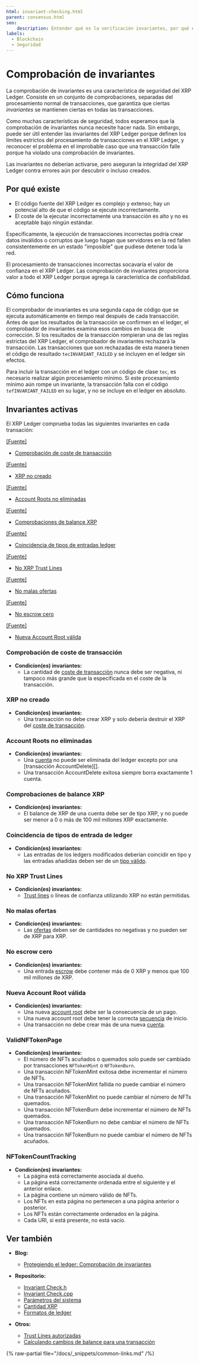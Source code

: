 ```yaml
---
html: invariant-checking.html
parent: consensus.html
seo:
    description: Entender qué es la verificación invariantes, por qué existe, cómo funciona, y qué comprobaciones de invariantes están activas.
labels:
  - Blockchain
  - Seguridad
---
```

# Comprobación de invariantes

La comprobación de invariantes es una característica de seguridad del XRP Ledger. Consiste en un conjunto de comprobaciones, separadas del procesamiento normal de transacciones, que garantiza que ciertas _invariantes_ se mantienen ciertas en todas las transacciones.

Como muchas características de seguridad, todos esperamos que la comprobación de invariantes nunca necesite hacer nada. Sin embargo, puede ser útil entender las invariantes del XRP Ledger porque definen los límites estrictos del procesamiento de transacciones en el XRP Ledger, y reconocer el problema en el improbable caso que una transacción falle porque ha violado una comprobación de invariantes.

Las invariantes no deberían activarse, pero aseguran la integridad del XRP Ledger contra errores aún por descubrir o incluso creados.


## Por qué existe

- El código fuente del XRP Ledger es complejo y extenso; hay un potencial alto de que el código se ejecute incorrectamente.
- El coste de la ejecutar incorrectamente una transacción es alto y no es aceptable bajo ningún estándar.

Específicamente, la ejecución de transacciones incorrectas podría crear datos inválidos o corruptos que luego hagan que servidores en la red fallen consistentemente en un estado "imposible" que pudiese detener toda la red.

El procesamiento de transacciones incorrectas socavaría el valor de confianza en el XRP Ledger. Las comprobación de invariantes proporciona valor a todo el XRP Ledger porque agrega la característica de confiabilidad.



## Cómo funciona

El comprobador de invariantes es una segunda capa de código que se ejecuta automáticamente en tiempo real después de cada transacción. Antes de que los resultados de la transacción se confirmen en el ledger, el comprobador de invariantes examina esos cambios en busca de corrección. Si los resultados de la transacción rompieran una de las reglas estrictas del XRP Ledger, el comprobador de invariantes rechazará la transacción. Las transacciones que son rechazadas de esta manera tienen el código de resultado `tecINVARIANT_FAILED` y se incluyen en el ledger sin efectos.

Para incluir la transacción en el ledger con un código de clase `tec`, es necesario realizar algún procesamiento mínimo. Si este procesamiento mínimo aún rompe un invariante, la transacción falla con el código `tefINVARIANT_FAILED` en su lugar, y no se incluye en el ledger en absoluto.


## Invariantes activas

El XRP Ledger comprueba todas las siguientes invariantes en cada transación:

[[Fuente]](https://github.com/XRPLF/rippled/blob/023f5704d07d09e70091f38a0d4e5df213a3144b/src/ripple/app/tx/impl/InvariantCheck.h#L92 "Fuente")

- [Comprobación de coste de transacción](#comprobación-de-coste-de-transacción)

[[Fuente]](https://github.com/XRPLF/rippled/blob/023f5704d07d09e70091f38a0d4e5df213a3144b/src/ripple/app/tx/impl/InvariantCheck.h#L118 "Fuente")

- [XRP no creado](#xrp-no-creado)

[[Fuente]](https://github.com/XRPLF/rippled/blob/023f5704d07d09e70091f38a0d4e5df213a3144b/src/ripple/app/tx/impl/InvariantCheck.h#L146 "Fuente")

- [Account Roots no eliminadas](#account-roots-no-eliminadas)

[[Fuente]](https://github.com/XRPLF/rippled/blob/023f5704d07d09e70091f38a0d4e5df213a3144b/src/ripple/app/tx/impl/InvariantCheck.h#L173 "Fuente")

- [Comprobaciones de balance XRP](#comprobaciones-de-balance-XRP)

[[Fuente]](https://github.com/XRPLF/rippled/blob/023f5704d07d09e70091f38a0d4e5df213a3144b/src/ripple/app/tx/impl/InvariantCheck.h#L197 "Fuente")

- [Coincidencia de tipos de entradas ledger](#coincidencia-de-tipos-de-entradas-de-ledger)

[[Fuente]](https://github.com/XRPLF/rippled/blob/023f5704d07d09e70091f38a0d4e5df213a3144b/src/ripple/app/tx/impl/InvariantCheck.h#L224 "Fuente")

- [No XRP Trust Lines](#no-xrp-trust-lines)

[[Fuente]](https://github.com/XRPLF/rippled/blob/023f5704d07d09e70091f38a0d4e5df213a3144b/src/ripple/app/tx/impl/InvariantCheck.h#L251 "Fuente")

- [No malas ofertas](#no-malas-ofertas)

[[Fuente]](https://github.com/XRPLF/rippled/blob/023f5704d07d09e70091f38a0d4e5df213a3144b/src/ripple/app/tx/impl/InvariantCheck.h#L275 "Fuente")

- [No escrow cero](#no-escrow-cero)

[[Fuente]](https://github.com/XRPLF/rippled/blob/023f5704d07d09e70091f38a0d4e5df213a3144b/src/ripple/app/tx/impl/InvariantCheck.h#L300 "Fuente")

- [Nueva Account Root válida](#nueva-account-root-válida)


### Comprobación de coste de transacción

- **Condicion(es) invariantes:**
    - La cantidad de [coste de transacción](../transactions/transaction-cost.md) nunca debe ser negativa, ni tampoco más grande que la especificada en el coste de la transacción.


### XRP no creado

- **Condicion(es) invariantes:**
    - Una transacción no debe crear XRP y solo debería destruir el XRP del [coste de transacción](../transactions/transaction-cost.md).


### Account Roots no eliminadas

- **Condicion(es) invariantes:**
    - Una [cuenta](../accounts/index.md) no puede ser eliminada del ledger excepto por una [transacción AccountDelete][].
    - Una transacción AccountDelete exitosa siempre borra exactamente 1 cuenta.


### Comprobaciones de balance XRP

- **Condicion(es) invariantes:**
    - El balance de XRP de una cuenta debe ser de tipo XRP, y no puede ser menor a 0 o más de 100 mil millones XRP exactamente.


### Coincidencia de tipos de entrada de ledger

- **Condicion(es) invariantes:**
    - Las entradas de los ledgers modificados deberían coincidir en tipo y las entradas añadidas deben ser de un [tipo válido](../../references/protocol/ledger-data/ledger-entry-types/index.md).


### No XRP Trust Lines

- **Condicion(es) invariantes:**
    - [Trust lines](../tokens/fungible-tokens/index.md) o líneas de confianza utilizando XRP no están permitidas.


### No malas ofertas

- **Condicion(es) invariantes:**
    - Las [ofertas](../../references/protocol/ledger-data/ledger-entry-types/offer.md) deben ser de cantidades no negativas y no pueden ser de XRP para XRP.


### No escrow cero

- **Condicion(es) invariantes:**
    - Una entrada [escrow](../../references/protocol/ledger-data/ledger-entry-types/escrow.md) debe contener más de 0 XRP y menos que 100 mil millones de XRP.


### Nueva Account Root válida

- **Condicion(es) invariantes:**
    - Una nueva [account root](../../references/protocol/ledger-data/ledger-entry-types/accountroot.md) debe ser la consecuencia de un pago.
    - Una nueva account root debe tener la correcta [secuencia](../../references/protocol/data-types/basic-data-types.md#account-sequence) de inicio.
    - Una transacción no debe crear más de una nueva [cuenta](../accounts/index.md).

### ValidNFTokenPage

- **Condicion(es) invariantes:**
    - El número de NFTs acuñados o quemados solo puede ser cambiado por transacciones `NFTokenMint` o `NFTokenBurn`.
    - Una transacción NFTokenMint exitosa debe incrementar el número de NFTs.
    - Una transacción NFTokenMint fallida no puede cambiar el número de NFTs acuñados.
    - Una transacción NFTokenMint no puede cambiar el número de NFTs quemados.
    - Una transacción NFTokenBurn debe incrementar el número de NFTs quemados.
    - Una transacción NFTokenBurn no debe cambiar el número de NFTs quemados.
    - Una transacción NFTokenBurn no puede cambiar el número de NFTs acuñados.

### NFTokenCountTracking

- **Condicion(es) invariantes:**
    - La página está correctamente asociada al dueño.
    - La página está correctamente ordenada entre el siguiente y el anterior enlace.
    - La página contiene un número válido de NFTs.
    - Los NFTs en esta página no pertenecen a una página anterior o posterior.
    - Los NFTs están correctamente ordenados en la página.
    - Cada URI, si está presente, no está vacío.

## Ver también

- **Blog:**
    - [Protegiendo el ledger: Comprobación de invariantes](https://xrpl.org/blog/2017/invariant-checking.html)

- **Repositorio:**
    - [Invariant Check.h](https://github.com/XRPLF/rippled/blob/023f5704d07d09e70091f38a0d4e5df213a3144b/src/ripple/app/tx/impl/InvariantCheck.h)
    - [Invariant Check.cpp](https://github.com/XRPLF/rippled/blob/023f5704d07d09e70091f38a0d4e5df213a3144b/src/ripple/app/tx/impl/InvariantCheck.cpp)
    - [Parámetros del sistema](https://github.com/XRPLF/rippled/blob/develop/src/ripple/protocol/SystemParameters.h#L43)
    - [Cantidad XRP](https://github.com/XRPLF/rippled/blob/develop/src/ripple/basics/XRPAmount.h#L244)
    - [Formatos de ledger](https://github.com/XRPLF/rippled/blob/023f5704d07d09e70091f38a0d4e5df213a3144b/src/ripple/protocol/LedgerFormats.h#L36-L94)


- **Otros:**
    - [Trust Lines autorizadas](../tokens/fungible-tokens/authorized-trust-lines.md)
    - [Calculando cambios de balance para una transacción](https://xrpl.org/blog/2015/calculating-balance-changes-for-a-transaction.html#calculating-balance-changes-for-a-transaction)

{% raw-partial file="/docs/_snippets/common-links.md" /%}

